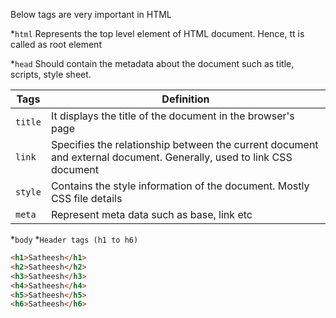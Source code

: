 Below tags are very important in HTML

*`html` Represents the top level element of HTML document. Hence, tt is called as  root element

*`head` Should contain the metadata about the document such as title, scripts, style sheet.
    
| Tags    | Definition                                                                                                          |
|---------|---------------------------------------------------------------------------------------------------------------------|
| `title` | It displays the title of the document in the browser's page                                                         |
| `link`  | Specifies the relationship between the current document and external document. Generally, used to link CSS document |
| `style` | Contains the style information of the document. Mostly CSS file details                                             |
| `meta`  | Represent meta data such as base, link etc                                                                          |

*`body` 
*`Header tags (h1 to h6)`
```html
<h1>Satheesh</h1>
<h2>Satheesh</h2>
<h3>Satheesh</h3>
<h4>Satheesh</h4>
<h5>Satheesh</h5>
<h6>Satheesh</h6>

```